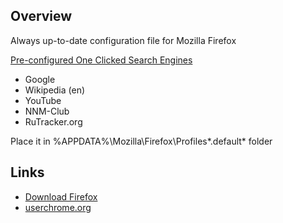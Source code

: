 ## Overview
Always up-to-date configuration file for Mozilla Firefox

[Pre-configured One Clicked Search Engines](https://github.com/farag2/Mozilla-Firefox/blob/master/search.json.mozlz4)
 - Google
 - Wikipedia (en)
 - YouTube
 - NNM-Club
 - RuTracker.org
 
 Place it in %APPDATA%\Mozilla\Firefox\Profiles\*.default* folder
 
## Links
- [Download Firefox](https://www.mozilla.org/en-US/firefox/all/)
- [userchrome.org](https://www.userchrome.org)
